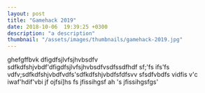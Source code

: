 ```yaml
---
layout: post
title: "Gamehack 2019"
date: 2018-10-06  19:39:25 +0300
description: "a description"
thumbnail: "/assets/images/thumbnails/gamehack-2019.jpg"
---
```

ghefgffbvk
dfigdfsjlvfsjhvbsdfv
sdfkdfshjvbdf'dfigdfsjlvfsjhvbsdfvsdfssdfhdf
sf;'fs
ifs'fs
vdfv;sdfkdfshjvbdfvdfs'sdfkdfshjvbdfsfdfsvv
sfsdfvbdfs
vidfis
v'c
iwaf'hdif'vbi
jf ojfsi]hs fs jfissihgsf
ah 's jfissihgsfgs'

